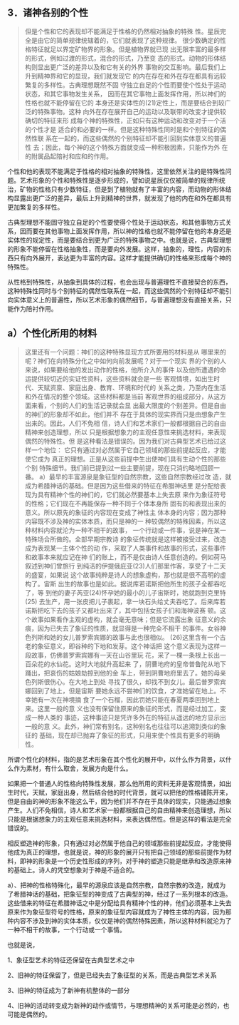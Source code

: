 <h2>3．诸神各别的个性</h2><blockquote data-pid="CDkioW0u">但是个性和它的表现却不能满⾜于性格的仍然相对抽象的特殊 性。星⾠完全是由它的简单规律统辖着的，它们就表现了这种规律。 很少数确定的性格特征就⾜以界定矿物界的形象。但是植物界就已现 出⽆限丰富的最多样的形式，例如过渡的形式，混合的形式，乃⾄变 态的形式。动物的形体结构则显出更⼴泛的差异以及和它有关的外界 事物的交互影响。最后我们上升到精神界和它的显现，我们就发现它 的内在存在和外在存在都具有远较繁复的多样性。古典理想既然不固 守独⽴⾃⾜的个性⽽要使个性处于运动状态，和其它事物发⽣关系， 因⽽在其它事物上⾯发挥作⽤，所以神们的性格也就不能停留在它的 本⾝还是实体性的(21)定性上，⽽是要结合到较⼴泛的特殊事物。这种 向外在存在展开⾃⼰的运动以及联带的改变才提供较确切的特征来形 成每个神的特殊性，正如只有这种运动和改变对于⼀个活的个性才是 适合的和必要的⼀样。但是这种特殊性同时是和个别特征的偶然性联 系在⼀起的，⽽这些偶然的个别特征却不能引回到实体意义的普遍性 去；因此，每个神的这个特殊⽅⾯就变成⼀种积极因素，只能作为外 在的附属品起陪衬和应和的作⽤。</blockquote><p data-pid="ZR2XHLVL">个性和他的表现不能满足于性格的相对抽象的特殊性，这里依然关注的是特殊性问题。艺术形象的个性和特殊性是逐步形成的，譬如说星辰仅仅被简单的规律所统治，矿物的性格只有少数特征，但是到了植物就有了丰富的内容，而动物的形体结构显露出更广泛的差异，最后上升到精神的世界，就发现了他的内在和外在都具有更加繁复的多样性。</p><p data-pid="iP5DmfTj">古典型理想不能固守独立自足的个性要使得个性处于运动状态，和其他事物方式关系，因而要在其他事物上面发挥作用，所以神的性格也就不能停留在他的本身还是实体性的规定性，而是要结合到更为广泛的特殊事物之中。也就是说，古典型理想的形象不能停留在性格抽象性，而是要向外发展。这样，抽象的，理性，内容的东西只有向外展开，表达更为丰富的内容。这样才能提供确切的性格来形成每个神的特殊性。</p><p data-pid="ktEPrxOX">从性格到特殊性，从抽象到具体的过程，也会出现与普遍理性不直接契合的东西，这种特殊性同时与个别特征的偶然性联系在一起，而这些偶然的个别特征却不能引向实体意义上的普遍性，所以艺术形象的偶然细节，与普遍理想没有直接关系，只能作为陪衬作用。</p><h2>a）个性化所用的材料</h2><blockquote data-pid="kdkNybcZ">这⾥还有⼀个问题：神们的这种特殊显现⽅式所要⽤的材料是从 哪⾥来的呢？神们在向特殊分化之中如何向前发展呢？对于⼀个现实 界的个别的⼈来说，如果要给他的发出动作的性格，他所介⼊的事件 以及他所遭遇的命运提供较切近的实证性资料，这些资料就会是⼀些 客观情境，如出⽣时代、天赋资禀、家庭出⾝、教育、环境和时代的 关系之类，乃⾄内在⽣活和外在情况的整个领域。这些材料都是当前 客观世界的组成部分，从这⽅⾯来看，个别的⼈们的⽣活记录就会显 出最⼤限度的个别差异。但是⾃由的神们的形象却不如此，他们并不 存在于具体的现实界⽽只是由想象产⽣出来的。因此，⼈们不免相 信，诗⼈们和艺术家们⼀般都根据⾃⼰的⾃由精神来创造理想，所以 只是根据想象⼒的主观任意性来挑选材料，来表现偶然的特殊性。但 是这种看法是错误的。因为我们对古典型艺术已给过这样⼀个地位： 它只有通过对必然属于它⾃⼰领域的那些前提起反应，才能使它成为 真正的理想。正是从这些前提中⽣出使神们具有⽣动个性的那些个别 特殊细节。我们前已提到过⼀些主要前提，现在只消约略地回顾⼀ 番。 a）最早的丰富源泉是象征型的⾃然宗教，这些⾃然宗教经过改 造，就成为希腊神话的基础。但是因为这些借来的特征在希腊神话⾥ 是分配给表现为具有精神个性的神们的，它们就必然要基本上失去原 来作为象征符号的性格；它们现在不再能保存⼀种不同于个体本⾝所 固有的和表现出来的意义。所以原先的象征的内容现在变成了神性主 体本⾝的内容；因为那种内容既不涉及神的实体本质，⽽只是神的⼀ 种较偶然的特殊因素，所以这种材料内容就沦为⼀种不相⼲的故事， ⼀个⾏动或⼀件事，说是神在某⼀特殊场合所做的。全部早期宗教诗 的象征传统就是这样被接受过来，改造成为表现某⼀主体个性的动 作，采取了⼈类事件和故事的形式，这些事件和故事本来就应记在神 们的账上，⽽不是仅由诗⼈任意创造的。例如荷⻢叙述到神们曾旅⾏ 到纯洁的伊提俄庇亚(23)⼈们那⾥作客，享受了⼗⼆天的盛宴，如果说 这个故事纯粹是诗⼈的想象虚构，那也就是很不⾼明的虚构了。宙斯 出⽣的故事也是如此。据说库若诺斯把他所⽣的孩⼦全都吞吃了，等 到他的妻⼦芮亚(24)怀孕她的最⼩的⼉⼦宙斯时，她就跑到克⾥特(25) 去⽣产，⽤⼀张⽪把⼉⼦裹起，拿⼀块⽯头给丈夫吞吃了。后来库若 诺斯把吃下去的孩⼦⼜都吐出来了，其中包括⼥孩⼦们和海神波赛 顿。这个故事如果看作主观的虚构，就会毫⽆意味；但是它流露出象 征意义的余痕，因为已失去了象征的性质，就显得是⼀种完全不相⼲ 的事件。⼥⾕神⾊列斯和她的⼥⼉普罗索宾娜的故事与此也很相似。 (26)这⾥含有⼀个古⽼的象征意义，即⾕种的下地和发芽。这个神话把 这个意义表现为这样⼀段故事，仿佛普罗索宾娜有⼀天在⼭⾕⾥玩 花，采了⼀棵⼀条根上⻓出⼀百朵花的⽔仙花。这时⼤地就升⾼起来 了，阴曹地府的皇帝普鲁陀从地下踊出，把哀伤的姑娘劫掠到他的⾦ ⻋上，带到阴曹地府⾥去了。她的⺟亲⾊列斯很伤⼼。在⼤地上到处 寻找了很久，却找不到⼥⼉。最后普罗索宾娜回到了地上，但是宙斯 要她永远不尝神们的饮⾷，才准她留在地上。不幸她有⼀次在神境摘 ⾷了⼀个⽯榴，因此罚她只能在春夏两季回到地上来。这⾥⼀般的意 义也没有保留住原来的象征的形式，⽽是经过加⼯，变成⼀种⼈类的 事迹，这种事迹只是凭许多外在的特征从遥远的地⽅显⽰出⼀般的意 义。此外，神们常有别名，这种别名也往往可以追溯到类似的象征的 基础，现在却已抛弃了象征的形式，只⽤来使个性具有更多的明确 性。</blockquote><p data-pid="P6vFbZ1J">所谓个性化的材料，指的是艺术形象在其个性化的展开中，以什么作为背景，以什么作为素材，有什么取舍，发展方向是什么。</p><p data-pid="bOlf_Rx-">如果把一个普通人的性格向特殊性发展，那么他所用的资料无非是客观情景，如出生时代，天赋，家庭出身，然后结合他的时代背景，就可以把他的性格铺陈开来，但是自由的神的形象不能这么干，因为他们并不存在于具体的现实，只能通过想象产生。人们不免相信，诗人和艺术家一般都根据自己的自由精神来创造理想，所以只能是根据想象力的主观任意来挑选材料，来表达偶然性。但是这样的看法是完全错误的。</p><p data-pid="VFENvHOg">相反塑造神的形象，只有通过对必然属于他自己的领域那些前提起反应，才能使得他成为真正的理想，也就是说，神的形象的展开只有把自己领域的那些前提作为材料，即神的形象是一个历史性形成的序列，对于神的塑造只能是继承和改造原来神的基础上。诗人的凭空想象对于神是不适合的。</p><p data-pid="ZleAI7zS">a）、把神的性格特殊化，最早的源泉应该是自然宗教，自然宗教的改造，就成为了希腊神话的基础，把象征型的神变成了古典型的神，经过了一系列根本的改造。这些借来的特征在希腊神话之中是分配给具有精神个性的神，他们必须基本上失去原来作为象征型符号的性格，原来的象征型内容就成为了神性主体的内容，因为那种内容不涉及到神的实体本质，仅仅是神的偶然特殊因素，所以这种材料就沦为了一种不相干的故事，一个行动或一个事情。</p><p data-pid="lgiMic5w">也就是说，</p><p data-pid="HfvukSY3">1、象征型艺术的特征还保留在古典型艺术之中</p><p data-pid="Uet_f6qy">2、旧神的特征保留了，但是已经失去了象征型的关系，而是古典型艺术关系</p><p data-pid="cTSupHCt">3、旧神的特征成为了新神有机整体的一部分</p><p data-pid="QKvcJL1t">4、旧神的活动转变成为新神的动作或情节，与理想精神的关系可能是必然的，也可能是偶然的。</p><p></p><p></p>